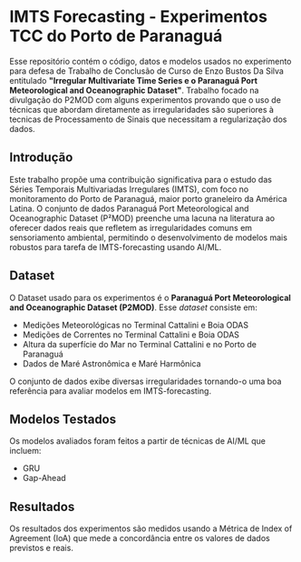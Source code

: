 # IMTS Forecasting - Experimentos TCC do Porto de Paranaguá

Esse repositório contém o código, datos e modelos usados no experimento para defesa de Trabalho de Conclusão de Curso de Enzo Bustos Da Silva entitulado **"Irregular Multivariate Time Series e o Paranaguá Port Meteorological and Oceanographic Dataset"**. Trabalho focado na divulgação do P2MOD com alguns experimentos provando que o uso de técnicas que abordam diretamente as irregularidades são superiores à tecnicas de Processamento de Sinais que necessitam a regularização dos dados.

## Introdução

Este trabalho propõe uma contribuição significativa para o estudo das Séries Temporais Multivariadas Irregulares (IMTS), com foco no monitoramento do Porto de Paranaguá, maior porto graneleiro da América Latina. O conjunto de dados Paranaguá Port Meteorological and Oceanographic Dataset (P²MOD) preenche uma lacuna na literatura ao oferecer dados reais que refletem as irregularidades comuns em sensoriamento ambiental, permitindo o desenvolvimento de modelos mais robustos para tarefa de IMTS-forecasting usando AI/ML.

## Dataset

O Dataset usado para os experimentos é o **Paranaguá Port Meteorological and Oceanographic Dataset (P2MOD)**. Esse *dataset* consiste em:

- Medições Meteorológicas no Terminal Cattalini e Boia ODAS
- Medições de Correntes no Terminal Cattalini e Boia ODAS
- Altura da superfície do Mar no Terminal Cattalini e no Porto de Paranaguá
- Dados de Maré Astronômica e Maré Harmônica

O conjunto de dados exibe diversas irregularidades tornando-o uma boa referência para avaliar modelos em IMTS-forecasting.

## Modelos Testados

Os modelos avaliados foram feitos a partir de técnicas de AI/ML que incluem:

- GRU
- Gap-Ahead


## Resultados

Os resultados dos experimentos são medidos usando a Métrica de Index of Agreement (IoA) que mede a concordância entre os valores de dados previstos e reais.